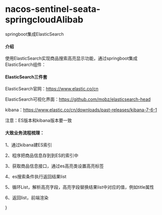 # nacos-sentinel-seata-springcloudAlibab
springboot集成ElasticSearch

#### 介绍
使用ElasticSearch实现商品搜索高亮显示功能，通过springboot集成ElasticSearch组件：

####   ElasticSearch三件套
ElasticSearch官网：https://www.elastic.co/cn

ElasticSearch可视化界面：https://github.com/mobz/elasticsearch-head

kibana：https://www.elastic.co/cn/downloads/past-releases/kibana-7-6-1

注意：ES版本和kibana版本要一致

####   大致业务流程梳理：
1、通过kibana建ES索引

2、程序把商品信息存到到ES的索引中

3、获取商品信息接口，通过es高亮类设置高亮标签

4、es搜索条件执行返回结果list

5、循环List，解析高亮字段，高亮字段替换结果list中对应的值，例如title属性

6、返回list，前端渲染

}
